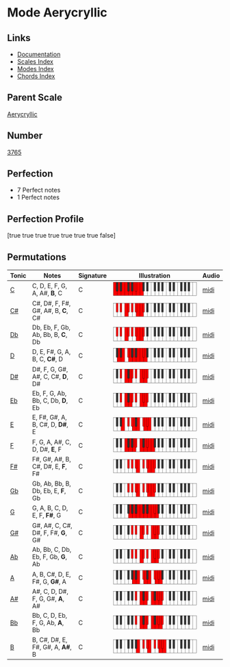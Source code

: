 # Mode Aerycryllic

## Links

- [Documentation](index.md)
- [Scales Index](Scales.md)
- [Modes Index](Modes.md)
- [Chords Index](Chords.md)

## Parent Scale

[Aerycryllic](ScaleAerycryllic.md)

## Number

[3765](https://ianring.com/musictheory/scales/3765)

## Perfection

- 7 Perfect notes
- 1 Perfect notes

## Perfection Profile

[true true true true true true true false]

## Permutations

| Tonic | Notes | Signature | Illustration | Audio |
|-------|-------|-----------|--------------|-------|
| [C](ModeCNaturalAerycryllic.md) | C, D, E, F, G, A, A#, **B**, C | C | ![CNaturalAerycryllic](ModeCNaturalAerycryllic.png) | [midi](https://github.com/edipermadi/music/blob/main/docs/ModeCNaturalAerycryllic.mid?raw=true) |
| [C#](ModeCSharpAerycryllic.md) | C#, D#, F, F#, G#, A#, B, **C**, C# | C | ![CSharpAerycryllic](ModeCSharpAerycryllic.png) | [midi](https://github.com/edipermadi/music/blob/main/docs/ModeCSharpAerycryllic.mid?raw=true) |
| [Db](ModeDFlatAerycryllic.md) | Db, Eb, F, Gb, Ab, Bb, B, **C**, Db | C | ![DFlatAerycryllic](ModeDFlatAerycryllic.png) | [midi](https://github.com/edipermadi/music/blob/main/docs/ModeDFlatAerycryllic.mid?raw=true) |
| [D](ModeDNaturalAerycryllic.md) | D, E, F#, G, A, B, C, **C#**, D | C | ![DNaturalAerycryllic](ModeDNaturalAerycryllic.png) | [midi](https://github.com/edipermadi/music/blob/main/docs/ModeDNaturalAerycryllic.mid?raw=true) |
| [D#](ModeDSharpAerycryllic.md) | D#, F, G, G#, A#, C, C#, **D**, D# | C | ![DSharpAerycryllic](ModeDSharpAerycryllic.png) | [midi](https://github.com/edipermadi/music/blob/main/docs/ModeDSharpAerycryllic.mid?raw=true) |
| [Eb](ModeEFlatAerycryllic.md) | Eb, F, G, Ab, Bb, C, Db, **D**, Eb | C | ![EFlatAerycryllic](ModeEFlatAerycryllic.png) | [midi](https://github.com/edipermadi/music/blob/main/docs/ModeEFlatAerycryllic.mid?raw=true) |
| [E](ModeENaturalAerycryllic.md) | E, F#, G#, A, B, C#, D, **D#**, E | C | ![ENaturalAerycryllic](ModeENaturalAerycryllic.png) | [midi](https://github.com/edipermadi/music/blob/main/docs/ModeENaturalAerycryllic.mid?raw=true) |
| [F](ModeFNaturalAerycryllic.md) | F, G, A, A#, C, D, D#, **E**, F | C | ![FNaturalAerycryllic](ModeFNaturalAerycryllic.png) | [midi](https://github.com/edipermadi/music/blob/main/docs/ModeFNaturalAerycryllic.mid?raw=true) |
| [F#](ModeFSharpAerycryllic.md) | F#, G#, A#, B, C#, D#, E, **F**, F# | C | ![FSharpAerycryllic](ModeFSharpAerycryllic.png) | [midi](https://github.com/edipermadi/music/blob/main/docs/ModeFSharpAerycryllic.mid?raw=true) |
| [Gb](ModeGFlatAerycryllic.md) | Gb, Ab, Bb, B, Db, Eb, E, **F**, Gb | C | ![GFlatAerycryllic](ModeGFlatAerycryllic.png) | [midi](https://github.com/edipermadi/music/blob/main/docs/ModeGFlatAerycryllic.mid?raw=true) |
| [G](ModeGNaturalAerycryllic.md) | G, A, B, C, D, E, F, **F#**, G | C | ![GNaturalAerycryllic](ModeGNaturalAerycryllic.png) | [midi](https://github.com/edipermadi/music/blob/main/docs/ModeGNaturalAerycryllic.mid?raw=true) |
| [G#](ModeGSharpAerycryllic.md) | G#, A#, C, C#, D#, F, F#, **G**, G# | C | ![GSharpAerycryllic](ModeGSharpAerycryllic.png) | [midi](https://github.com/edipermadi/music/blob/main/docs/ModeGSharpAerycryllic.mid?raw=true) |
| [Ab](ModeAFlatAerycryllic.md) | Ab, Bb, C, Db, Eb, F, Gb, **G**, Ab | C | ![AFlatAerycryllic](ModeAFlatAerycryllic.png) | [midi](https://github.com/edipermadi/music/blob/main/docs/ModeAFlatAerycryllic.mid?raw=true) |
| [A](ModeANaturalAerycryllic.md) | A, B, C#, D, E, F#, G, **G#**, A | C | ![ANaturalAerycryllic](ModeANaturalAerycryllic.png) | [midi](https://github.com/edipermadi/music/blob/main/docs/ModeANaturalAerycryllic.mid?raw=true) |
| [A#](ModeASharpAerycryllic.md) | A#, C, D, D#, F, G, G#, **A**, A# | C | ![ASharpAerycryllic](ModeASharpAerycryllic.png) | [midi](https://github.com/edipermadi/music/blob/main/docs/ModeASharpAerycryllic.mid?raw=true) |
| [Bb](ModeBFlatAerycryllic.md) | Bb, C, D, Eb, F, G, Ab, **A**, Bb | C | ![BFlatAerycryllic](ModeBFlatAerycryllic.png) | [midi](https://github.com/edipermadi/music/blob/main/docs/ModeBFlatAerycryllic.mid?raw=true) |
| [B](ModeBNaturalAerycryllic.md) | B, C#, D#, E, F#, G#, A, **A#**, B | C | ![BNaturalAerycryllic](ModeBNaturalAerycryllic.png) | [midi](https://github.com/edipermadi/music/blob/main/docs/ModeBNaturalAerycryllic.mid?raw=true) |
